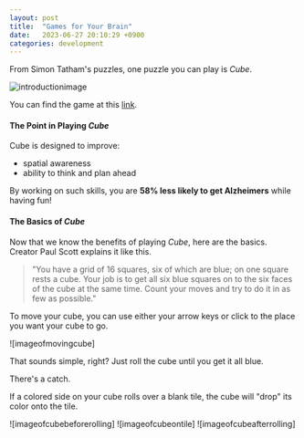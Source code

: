 ```yaml
---
layout: post
title:  "Games for Your Brain"
date:   2023-06-27 20:10:29 +0900
categories: development
---
```


From Simon Tatham's puzzles, one puzzle you can play is *Cube*.

![introductionimage]()

You can find the game at this [link](https://www.chiark.greenend.org.uk/~sgtatham/puzzles/js/cube.html).

#### The Point in Playing *Cube*

Cube is designed to improve:

- spatial awareness
- ability to think and plan ahead

By working on such skills, you are **58% less likely to get Alzheimers** while having fun!

#### The Basics of *Cube*

Now that we know the benefits of playing *Cube*, here are the basics. Creator Paul Scott explains it like this.

> "You have a grid of 16 squares, six of which are blue; on one square rests a cube. Your job is to get all six blue squares on to the six faces of the cube at the same time. Count your moves and try to do it in as few as possible."

To move your cube, you can use either your arrow keys or click to the place you want your cube to go.

![imageofmovingcube]

That sounds simple, right? Just roll the cube until you get it all blue.

There's a catch.

If a colored side on your cube rolls over a blank tile, the cube will "drop" its color onto the tile.

![imageofcubebeforerolling]
![imageofcubeontile]
![imageofcubeafterrolling]
